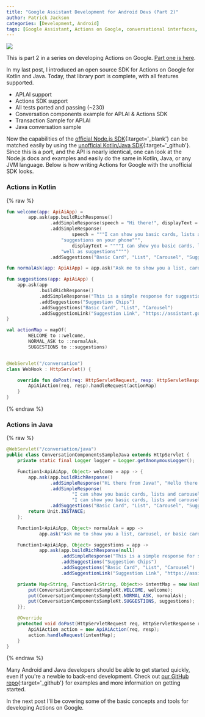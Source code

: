 ```yaml
---
title: "Google Assistant Development for Android Devs (Part 2)"
author: Patrick Jackson
categories: [Development, Android]
tags: [Google Assistant, Actions on Google, conversational interfaces, Kotlin]
---
```



![](https://storage.googleapis.com/kotlin-actions-sdk.appspot.com/actions-kotlin-java.png)

This is part 2 in a series on developing Actions on Google.  [Part one is here](http://ticketmastermobilestudio.com/blog/google-assistant-development-for-android-devs-part-1).

In my last post, I introduced an open source SDK for Actions on Google for Kotlin and Java.  Today, that library port is complete, with all features supported.  

 - API.AI support
 - Actions SDK support
 - All tests ported and passing (~230)
 - Conversation components example for API.AI & Actions SDK
 - Transaction Sample for API.AI
 - Java conversation sample
 
 <!--more-->
 
Now the capabilities of the [official Node.js SDK](https://github.com/actions-on-google/actions-on-google-nodejs){:target='_blank'} can be matched easily by using the [unofficial Kotlin/Java SDK](https://github.com/TicketmasterMobileStudio/actions-on-google-kotlin){:target='_github'}.  Since this is a port, and the API is nearly identical, one can look at the Node.js docs and examples and easily do the same in Kotlin, Java, or any JVM language.  Below is how writing Actions for Google with the unofficial SDK looks.

### Actions in Kotlin

{% raw %}
```kotlin
fun welcome(app: ApiAiApp) =
        app.ask(app.buildRichResponse()
                .addSimpleResponse(speech = "Hi there!", displayText = "Hello there!")
                .addSimpleResponse(
                        speech = """I can show you basic cards, lists and carousels as well as
                    "suggestions on your phone""",
                        displayText = """"I can show you basic cards, lists and carousels as
                    "well as suggestions"""")
                .addSuggestions("Basic Card", "List", "Carousel", "Suggestions"))

fun normalAsk(app: ApiAiApp) = app.ask("Ask me to show you a list, carousel, or basic card")

fun suggestions(app: ApiAiApp) {
    app.ask(app
            .buildRichResponse()
            .addSimpleResponse("This is a simple response for suggestions")
            .addSuggestions("Suggestion Chips")
            .addSuggestions("Basic Card", "List", "Carousel")
            .addSuggestionLink("Suggestion Link", "https://assistant.google.com/"))
}

val actionMap = mapOf(
        WELCOME to ::welcome,
        NORMAL_ASK to ::normalAsk,
        SUGGESTIONS to ::suggestions)


@WebServlet("/conversation")
class WebHook : HttpServlet() {

    override fun doPost(req: HttpServletRequest, resp: HttpServletResponse) {
        ApiAiAction(req, resp).handleRequest(actionMap)
    }
}
```
{% endraw %}

### Actions in Java

{% raw %}
```java
@WebServlet("/conversation/java")
public class ConversationComponentsSampleJava extends HttpServlet {
    private static final Logger logger = Logger.getAnonymousLogger();

    Function1<ApiAiApp, Object> welcome = app -> {
        app.ask(app.buildRichResponse()
                .addSimpleResponse("Hi there from Java!", "Hello there from Java!")
                .addSimpleResponse(
                        "I can show you basic cards, lists and carousels as well as suggestions on your phone",
                        "I can show you basic cards, lists and carousels as well as suggestions")
                .addSuggestions("Basic Card", "List", "Carousel", "Suggestions"), null);
        return Unit.INSTANCE;
    };

    Function1<ApiAiApp, Object> normalAsk = app ->
            app.ask("Ask me to show you a list, carousel, or basic card");

    Function1<ApiAiApp, Object> suggestions = app ->
            app.ask(app.buildRichResponse(null)
                    .addSimpleResponse("This is a simple response for suggestions", null)
                    .addSuggestions("Suggestion Chips")
                    .addSuggestions("Basic Card", "List", "Carousel")
                    .addSuggestionLink("Suggestion Link", "https://assistant.google.com/"));

    private Map<String, Function1<String, Object>> intentMap = new HashMap() {{
        put(ConversationComponentsSampleKt.WELCOME, welcome);
        put(ConversationComponentsSampleKt.NORMAL_ASK, normalAsk);
        put(ConversationComponentsSampleKt.SUGGESTIONS, suggestions);
    }};

    @Override
    protected void doPost(HttpServletRequest req, HttpServletResponse resp) throws ServletException, IOException {
        ApiAiAction action = new ApiAiAction(req, resp);
        action.handleRequest(intentMap);
    }
}
```
{% endraw %}

 
Many Android and Java developers should be able to get started quickly, even if you're a newbie to back-end development.  Check out [our GitHub repo](https://github.com/TicketmasterMobileStudio/actions-on-google-kotlin){:target='_github'} for examples and more information on getting started.

In the next post I'll be covering some of the basic concepts and tools for developing Actions on Google.

